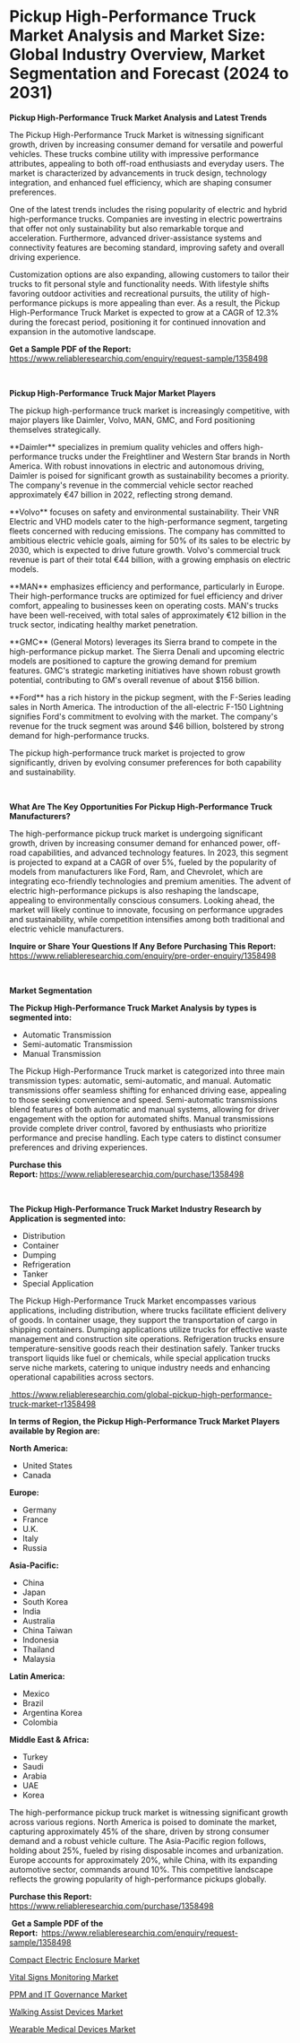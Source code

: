 <p><h1>Pickup High-Performance Truck Market Analysis and Market Size: Global Industry Overview, Market Segmentation and Forecast (2024 to 2031)</h1></p><p><strong>Pickup High-Performance Truck Market Analysis and Latest Trends</strong></p>
<p><p>The Pickup High-Performance Truck Market is witnessing significant growth, driven by increasing consumer demand for versatile and powerful vehicles. These trucks combine utility with impressive performance attributes, appealing to both off-road enthusiasts and everyday users. The market is characterized by advancements in truck design, technology integration, and enhanced fuel efficiency, which are shaping consumer preferences.</p><p>One of the latest trends includes the rising popularity of electric and hybrid high-performance trucks. Companies are investing in electric powertrains that offer not only sustainability but also remarkable torque and acceleration. Furthermore, advanced driver-assistance systems and connectivity features are becoming standard, improving safety and overall driving experience.</p><p>Customization options are also expanding, allowing customers to tailor their trucks to fit personal style and functionality needs. With lifestyle shifts favoring outdoor activities and recreational pursuits, the utility of high-performance pickups is more appealing than ever. As a result, the Pickup High-Performance Truck Market is expected to grow at a CAGR of 12.3% during the forecast period, positioning it for continued innovation and expansion in the automotive landscape.</p></p>
<p><strong>Get a Sample PDF of the Report:&nbsp;</strong> <a href="https://www.reliableresearchiq.com/enquiry/request-sample/1358498?utm_campaign=1137&utm_medium=2&utm_source=Github&utm_content=ia&utm_term=05112024&utm_id=pickup-high-performance-truck">https://www.reliableresearchiq.com/enquiry/request-sample/1358498</a></p>
<p>&nbsp;</p>
<p><strong>Pickup High-Performance Truck Major Market Players</strong></p>
<p><p>The pickup high-performance truck market is increasingly competitive, with major players like Daimler, Volvo, MAN, GMC, and Ford positioning themselves strategically.</p><p>**Daimler** specializes in premium quality vehicles and offers high-performance trucks under the Freightliner and Western Star brands in North America. With robust innovations in electric and autonomous driving, Daimler is poised for significant growth as sustainability becomes a priority. The company's revenue in the commercial vehicle sector reached approximately €47 billion in 2022, reflecting strong demand.</p><p>**Volvo** focuses on safety and environmental sustainability. Their VNR Electric and VHD models cater to the high-performance segment, targeting fleets concerned with reducing emissions. The company has committed to ambitious electric vehicle goals, aiming for 50% of its sales to be electric by 2030, which is expected to drive future growth. Volvo's commercial truck revenue is part of their total €44 billion, with a growing emphasis on electric models.</p><p>**MAN** emphasizes efficiency and performance, particularly in Europe. Their high-performance trucks are optimized for fuel efficiency and driver comfort, appealing to businesses keen on operating costs. MAN's trucks have been well-received, with total sales of approximately €12 billion in the truck sector, indicating healthy market penetration.</p><p>**GMC** (General Motors) leverages its Sierra brand to compete in the high-performance pickup market. The Sierra Denali and upcoming electric models are positioned to capture the growing demand for premium features. GMC's strategic marketing initiatives have shown robust growth potential, contributing to GM's overall revenue of about $156 billion.</p><p>**Ford** has a rich history in the pickup segment, with the F-Series leading sales in North America. The introduction of the all-electric F-150 Lightning signifies Ford's commitment to evolving with the market. The company's revenue for the truck segment was around $46 billion, bolstered by strong demand for high-performance trucks.</p><p>The pickup high-performance truck market is projected to grow significantly, driven by evolving consumer preferences for both capability and sustainability.</p></p>
<p>&nbsp;</p>
<p><strong>What Are The Key Opportunities For Pickup High-Performance Truck Manufacturers?</strong></p>
<p><p>The high-performance pickup truck market is undergoing significant growth, driven by increasing consumer demand for enhanced power, off-road capabilities, and advanced technology features. In 2023, this segment is projected to expand at a CAGR of over 5%, fueled by the popularity of models from manufacturers like Ford, Ram, and Chevrolet, which are integrating eco-friendly technologies and premium amenities. The advent of electric high-performance pickups is also reshaping the landscape, appealing to environmentally conscious consumers. Looking ahead, the market will likely continue to innovate, focusing on performance upgrades and sustainability, while competition intensifies among both traditional and electric vehicle manufacturers.</p></p>
<p><strong>Inquire or Share Your Questions If Any Before Purchasing This Report:</strong> <a href="https://www.reliableresearchiq.com/enquiry/pre-order-enquiry/1358498?utm_campaign=1137&utm_medium=2&utm_source=Github&utm_content=ia&utm_term=05112024&utm_id=pickup-high-performance-truck">https://www.reliableresearchiq.com/enquiry/pre-order-enquiry/1358498</a></p>
<p>&nbsp;</p>
<p><strong>Market Segmentation</strong></p>
<p><strong>The Pickup High-Performance Truck Market Analysis by types is segmented into:</strong></p>
<p><ul><li>Automatic Transmission</li><li>Semi-automatic Transmission</li><li>Manual Transmission</li></ul></p>
<p><p>The Pickup High-Performance Truck market is categorized into three main transmission types: automatic, semi-automatic, and manual. Automatic transmissions offer seamless shifting for enhanced driving ease, appealing to those seeking convenience and speed. Semi-automatic transmissions blend features of both automatic and manual systems, allowing for driver engagement with the option for automated shifts. Manual transmissions provide complete driver control, favored by enthusiasts who prioritize performance and precise handling. Each type caters to distinct consumer preferences and driving experiences.</p></p>
<p><strong>Purchase this Report:&nbsp;</strong><a href="https://www.reliableresearchiq.com/purchase/1358498?utm_campaign=1137&utm_medium=2&utm_source=Github&utm_content=ia&utm_term=05112024&utm_id=pickup-high-performance-truck">https://www.reliableresearchiq.com/purchase/1358498</a></p>
<p>&nbsp;</p>
<p><strong>The Pickup High-Performance Truck Market Industry Research by Application is segmented into:</strong></p>
<p><ul><li>Distribution</li><li>Container</li><li>Dumping</li><li>Refrigeration</li><li>Tanker</li><li>Special Application</li></ul></p>
<p><p>The Pickup High-Performance Truck Market encompasses various applications, including distribution, where trucks facilitate efficient delivery of goods. In container usage, they support the transportation of cargo in shipping containers. Dumping applications utilize trucks for effective waste management and construction site operations. Refrigeration trucks ensure temperature-sensitive goods reach their destination safely. Tanker trucks transport liquids like fuel or chemicals, while special application trucks serve niche markets, catering to unique industry needs and enhancing operational capabilities across sectors.</p></p>
<p><a href="https://www.reliableresearchiq.com/global-pickup-high-performance-truck-market-r1358498?utm_campaign=1137&utm_medium=2&utm_source=Github&utm_content=ia&utm_term=05112024&utm_id=pickup-high-performance-truck">&nbsp;https://www.reliableresearchiq.com/global-pickup-high-performance-truck-market-r1358498</a></p>
<p><strong>In terms of Region, the Pickup High-Performance Truck Market Players available by Region are:</strong></p>
<p>
    <p> <strong> North America: </strong>
        <ul>
            <li>United States</li>
            <li>Canada</li>
        </ul>
        </p> 
    <p> <strong> Europe: </strong>
        <ul>
            <li>Germany</li>
            <li>France</li>
            <li>U.K.</li>
            <li>Italy</li>
            <li>Russia</li>
        </ul>
        </p> 
    <p> <strong> Asia-Pacific: </strong>
        <ul>
            <li>China</li>
            <li>Japan</li>
            <li>South Korea</li>
            <li>India</li>
            <li>Australia</li>
            <li>China Taiwan</li>
            <li>Indonesia</li>
            <li>Thailand</li>
            <li>Malaysia</li>
        </ul>
        </p> 
    <p> <strong> Latin America: </strong>
        <ul>
            <li>Mexico</li>
            <li>Brazil</li>
            <li>Argentina Korea</li>
            <li>Colombia</li>
        </ul>
        </p> 
    <p> <strong> Middle East & Africa: </strong>
        <ul>
            <li>Turkey</li>
            <li>Saudi</li>
            <li>Arabia</li>
            <li>UAE</li>
            <li>Korea</li>
        </ul>
    </p>
    </p>
<p><p>The high-performance pickup truck market is witnessing significant growth across various regions. North America is poised to dominate the market, capturing approximately 45% of the share, driven by strong consumer demand and a robust vehicle culture. The Asia-Pacific region follows, holding about 25%, fueled by rising disposable incomes and urbanization. Europe accounts for approximately 20%, while China, with its expanding automotive sector, commands around 10%. This competitive landscape reflects the growing popularity of high-performance pickups globally.</p></p>
<p><strong>Purchase this Report: </strong><a href="https://www.reliableresearchiq.com/purchase/1358498?utm_campaign=1137&utm_medium=2&utm_source=Github&utm_content=ia&utm_term=05112024&utm_id=pickup-high-performance-truck">https://www.reliableresearchiq.com/purchase/1358498</a></p>
<p>&nbsp;<strong>Get a Sample PDF of the Report:&nbsp;&nbsp;</strong><a href="https://www.reliableresearchiq.com/enquiry/request-sample/1358498?utm_campaign=1137&utm_medium=2&utm_source=Github&utm_content=ia&utm_term=05112024&utm_id=pickup-high-performance-truck">https://www.reliableresearchiq.com/enquiry/request-sample/1358498</a></p>
<p><strong></strong></p>
<p><p><a href="https://github.com/graciah1naze/Market-Research-Report-List-1/blob/main/compact-electric-enclosure-market.md?utm_campaign=1137&utm_medium=2&utm_source=Github&utm_content=ia&utm_term=05112024&utm_id=pickup-high-performance-truck">Compact Electric Enclosure Market</a></p><p><a href="https://issuu.com/reportprime-2/docs/vital-signs-monitoring-market-size-_c2c7c6eb650ba9?utm_campaign=1137&utm_medium=2&utm_source=Github&utm_content=ia&utm_term=05112024&utm_id=pickup-high-performance-truck">Vital Signs Monitoring Market</a></p><p><a href="https://github.com/lavenaz9fufin/Market-Research-Report-List-1/blob/main/ppm-and-it-governance-market.md?utm_campaign=1137&utm_medium=2&utm_source=Github&utm_content=ia&utm_term=05112024&utm_id=pickup-high-performance-truck">PPM and IT Governance Market</a></p><p><a href="https://issuu.com/reportprime-2/docs/walking-assist-devices-market-size-_677da9af01c4bf?utm_campaign=1137&utm_medium=2&utm_source=Github&utm_content=ia&utm_term=05112024&utm_id=pickup-high-performance-truck">Walking Assist Devices Market</a></p><p><a href="https://issuu.com/reportprime-2/docs/wearable-medical-devices-market-siz_aadc1abf34bfdd?utm_campaign=1137&utm_medium=2&utm_source=Github&utm_content=ia&utm_term=05112024&utm_id=pickup-high-performance-truck">Wearable Medical Devices Market</a></p></p>